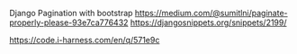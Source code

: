 Django Pagination with bootstrap
https://medium.com/@sumitlni/paginate-properly-please-93e7ca776432
https://djangosnippets.org/snippets/2199/

https://code.i-harness.com/en/q/571e9c
